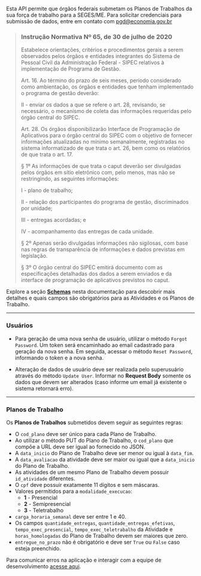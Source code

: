 Esta API permite que órgãos federais submetam os Planos de Trabalhos da sua força de trabalho para a SEGES/ME.
Para solicitar credenciais para submissão de dados, entre em contato com [pgd@economia.gov.br](mailto:pgd@economia.gov.br)

> ### Instrução Normativa Nº 65, de 30 de julho de 2020
>
> Estabelece orientações, critérios e procedimentos gerais a serem
> observados pelos órgãos e entidades integrantes do Sistema de Pessoal
> Civil da Administração Federal - SIPEC relativos à implementação de
> Programa de Gestão.
>
> Art. 16. Ao término do prazo de seis meses, período considerado como
> ambientação, os órgãos e entidades que tenham implementado o programa de
> gestão deverão:
>
> II - enviar os dados a que se refere o art. 28, revisando, se
> necessário, o mecanismo de coleta das informações requeridas pelo órgão
> central do SIPEC.
>
> Art. 28. Os órgãos disponibilizarão Interface de Programação de
> Aplicativos para o órgão central do SIPEC com o objetivo de fornecer
> informações atualizadas no mínimo semanalmente, registradas no sistema
> informatizado de que trata o art. 26, bem como os relatórios de que
> trata o art. 17.
>
> § 1º As informações de que trata o caput deverão ser divulgadas pelos
> órgãos em sítio eletrônico com, pelo menos, mas não se restringindo, as
> seguintes informações:
>
> I - plano de trabalho;
>
> II - relação dos participantes do programa de gestão, discriminados por
> unidade;
>
> III - entregas acordadas; e
>
> IV - acompanhamento das entregas de cada unidade.
>
> § 2º Apenas serão divulgadas informações não sigilosas, com base nas
> regras de transparência de informações e dados previstas em legislação.
>
> § 3º O órgão central do SIPEC emitirá documento com as especificações
> detalhadas dos dados a serem enviados e da interface de programação de
> aplicativos previstos no caput.

Explore a seção [**Schemas**](#model-AtividadeSchema) nesta documentação
para descobrir mais detalhes e quais campos são obrigatórios para as
Atividades e os Planos de Trabalho.

-------
### Usuários
* Para geração de uma nova senha de usuário, utilizar o método `Forgot Password`.
Um token será encaminhado ao email cadastrado para geração da nova senha.
Em seguida, acessar o método `Reset Password`, informando o token e a nova
senha.

* Alteração de dados de usuário deve ser realizada pelo superusuário
através do método `Update User`. Informar no **Request Body** somente os
dados que devem ser alterados (caso informe um email já existente o sistema
retornará erro).

-------
### Planos de Trabalho
Os **Planos de Trabalhos** submetidos devem seguir as seguintes regras:
* O `cod_plano` deve ser único para cada Plano de Trabalho.
* Ao utilizar o método PUT do Plano de Trabalho, o `cod_plano` que
  compõe a URL deve ser igual ao fornecido no JSON.
* A `data_inicio` do Plano de Trabalho deve ser menor ou igual à `data_fim`.
* A `data_avaliacao` da atividade deve ser maior ou igual que a
  `data_inicio` do Plano de Trabalho.
* As atividades de um mesmo Plano de Trabalho devem possuir
  `id_atividade` diferentes.
* O `cpf` deve possuir exatamente 11 dígitos e sem máscaras.
* Valores permitidos para a `modalidade_execucao`:
  * **1** - Presencial
  * **2** - Semipresencial
  * **3** - Teletrabalho
* `carga_horaria_semanal` deve ser entre 1 e 40.
* Os campos `quantidade_entregas`, `quantidade_entregas_efetivas`,
  `tempo_exec_presencial`, `tempo_exec_teletrabalho` da Atividade e
  `horas_homologadas` do Plano de Trabalho devem ser maiores que zero.
* `entregue_no_prazo` não é obrigatório e deve ser `True` ou `False`
  caso esteja preenchido.


Para comunicar erros na aplicação e interagir com a equipe de
desenvolvimento
[acesse aqui](https://github.com/gestaogovbr/api-pgd/issues).
